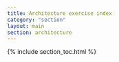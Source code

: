 ```yaml
---
title: Architecture exercise index
category: "section"
layout: main
section: architecture
---
```

{% include section_toc.html %}
